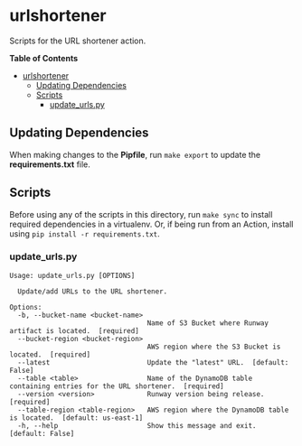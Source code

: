 # urlshortener

Scripts for the URL shortener action.

**Table of Contents**

- [urlshortener](#urlshortener)
  - [Updating Dependencies](#updating-dependencies)
  - [Scripts](#scripts)
    - [update_urls.py](#updateurlspy)

## Updating Dependencies

When making changes to the **Pipfile**, run `make export` to update the **requirements.txt** file.

## Scripts

Before using any of the scripts in this directory, run `make sync` to install required dependencies in a virtualenv.
Or, if being run from an Action, install using `pip install -r requirements.txt`.

### update_urls.py

```
Usage: update_urls.py [OPTIONS]

  Update/add URLs to the URL shortener.

Options:
  -b, --bucket-name <bucket-name>
                                  Name of S3 Bucket where Runway artifact is located.  [required]
  --bucket-region <bucket-region>
                                  AWS region where the S3 Bucket is located.  [required]
  --latest                        Update the "latest" URL.  [default: False]
  --table <table>                 Name of the DynamoDB table containing entries for the URL shortener.  [required]
  --version <version>             Runway version being release.  [required]
  --table-region <table-region>   AWS region where the DynamoDB table is located.  [default: us-east-1]
  -h, --help                      Show this message and exit.  [default: False]
```
